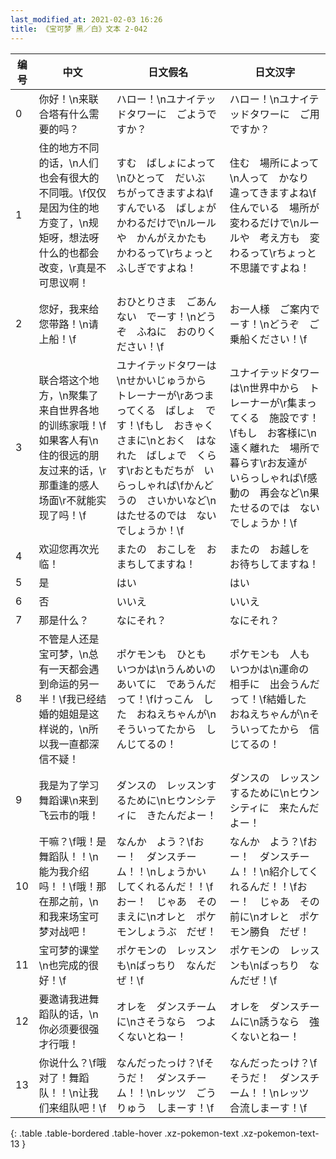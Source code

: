 ```yaml
---
last_modified_at: 2021-02-03 16:26
title: 《宝可梦 黑／白》文本 2-042
---
```

| 编号 | 中文 | 日文假名 | 日文汉字 |
| ---- | ---- | ---- | --- |
| 0 | 你好！\n来联合塔有什么需要的吗？ | ハロー！\nユナイテッドタワーに　ごようですか？ | ハロー！\nユナイテッドタワーに　ご用ですか？ |
| 1 | 住的地方不同的话，\n人们也会有很大的不同哦。\f仅仅是因为住的地方变了，\n规矩呀，想法呀什么的也都会改变，\r真是不可思议啊！ | すむ　ばしょによって\nひとって　だいぶ　ちがってきますよね\fすんでいる　ばしょが　かわるだけで\nルールや　かんがえかたも　かわるって\rちょっと　ふしぎですよね！ | 住む　場所によって\n人って　かなり　違ってきますよね\f住んでいる　場所が　変わるだけで\nルールや　考え方も　変わるって\rちょっと　不思議ですよね！ |
| 2 | 您好，我来给您带路！\n请上船！\f | おひとりさま　ごあんない　でーす！\nどうぞ　ふねに　おのりください！\f | お一人様　ご案内でーす！\nどうぞ　ご乗船ください！\f |
| 3 | 联合塔这个地方，\n聚集了来自世界各地的训练家哦！\f如果客人有\n住的很远的朋友过来的话，\r那重逢的感人场面\r不就能实现了吗！\f | ユナイテッドタワーは\nせかいじゅうから　トレーナーが\rあつまってくる　ばしょ　です！\fもし　おきゃくさまに\nとおく　はなれた　ばしょで　くらす\rおともだちが　いらっしゃれば\fかんどうの　さいかいなど\nはたせるのでは　ないでしょうか！\f | ユナイテッドタワーは\n世界中から　トレーナーが\r集まってくる　施設です！\fもし　お客様に\n遠く離れた　場所で　暮らす\rお友達が　いらっしゃれば\f感動の　再会など\n果たせるのでは　ないでしょうか！\f |
| 4 | 欢迎您再次光临！ | またの　おこしを　おまちしてますね！ | またの　お越しを　お待ちしてますね！ |
| 5 | 是 | はい | はい |
| 6 | 否 | いいえ | いいえ |
| 7 | 那是什么？ | なにそれ？ | なにそれ？ |
| 8 | 不管是人还是宝可梦，\n总有一天都会遇到命运的另一半！\f我已经结婚的姐姐是这样说的，\n所以我一直都深信不疑！ | ポケモンも　ひとも　いつかは\nうんめいの　あいてに　であうんだって！\fけっこん　した　おねえちゃんが\nそういってたから　しんじてるの！ | ポケモンも　人も　いつかは\n運命の　相手に　出会うんだって！\f結婚した　おねえちゃんが\nそういってたから　信じてるの！ |
| 9 | 我是为了学习舞蹈课\n来到飞云市的哦！ | ダンスの　レッスンするために\nヒウンシティに　きたんだよー！ | ダンスの　レッスンするために\nヒウンシティに　来たんだよー！ |
| 10 | 干嘛？\f哦！是舞蹈队！！\n能为我介绍吗！！\f哦！那在那之前，\n和我来场宝可梦对战吧！ | なんか　よう？\fおー！　ダンスチーム！！\nしょうかい　してくれるんだ！！\fおー！　じゃあ　そのまえに\nオレと　ポケモンしょうぶ　だぜ！ | なんか　よう？\fおー！　ダンスチーム！！\n紹介してくれるんだ！！\fおー！　じゃあ　その前に\nオレと　ポケモン勝負　だぜ！ |
| 11 | 宝可梦的课堂\n也完成的很好！\f | ポケモンの　レッスンも\nばっちり　なんだぜ！\f | ポケモンの　レッスンも\nばっちり　なんだぜ！\f |
| 12 | 要邀请我进舞蹈队的话，\n你必须要很强才行哦！ | オレを　ダンスチームに\nさそうなら　つよくないとねー！ | オレを　ダンスチームに\n誘うなら　強くないとねー！ |
| 13 | 你说什么？\f哦对了！舞蹈队！！\n让我们来组队吧！\f | なんだったっけ？\fそうだ！　ダンスチーム！！\nレッツ　ごうりゅう　しまーす！\f | なんだったっけ？\fそうだ！　ダンスチーム！！\nレッツ　合流しまーす！\f |
{: .table .table-bordered .table-hover .xz-pokemon-text .xz-pokemon-text-13 }